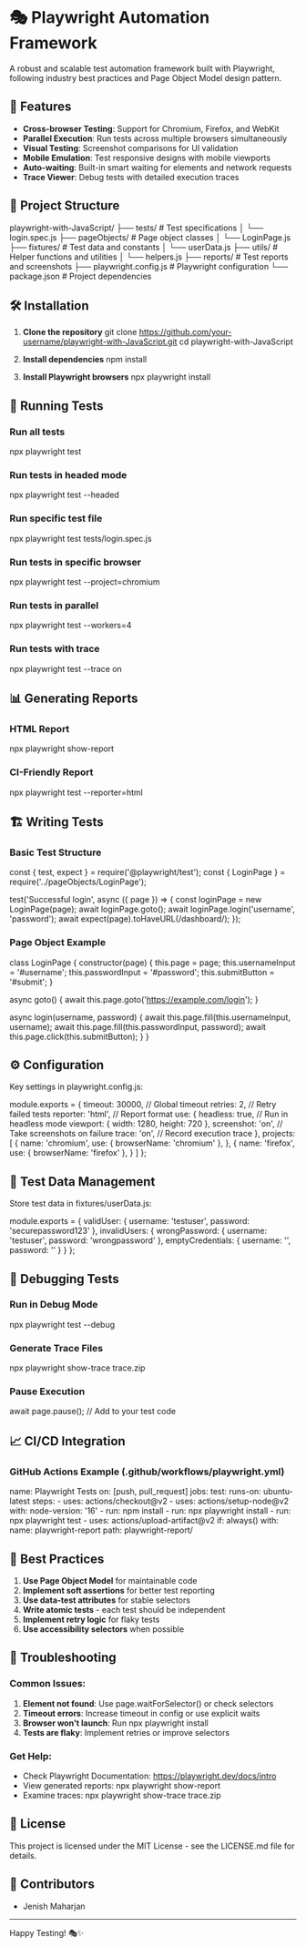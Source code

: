 # 🎭 Playwright Automation Framework

A robust and scalable test automation framework built with Playwright, following industry best practices and Page Object Model design pattern.

## 🚀 Features

- **Cross-browser Testing**: Support for Chromium, Firefox, and WebKit
- **Parallel Execution**: Run tests across multiple browsers simultaneously
- **Visual Testing**: Screenshot comparisons for UI validation
- **Mobile Emulation**: Test responsive designs with mobile viewports
- **Auto-waiting**: Built-in smart waiting for elements and network requests
- **Trace Viewer**: Debug tests with detailed execution traces

## 📁 Project Structure

playwright-with-JavaScript/
├── tests/                 # Test specifications
│   └── login.spec.js
├── pageObjects/           # Page object classes
│   └── LoginPage.js
├── fixtures/              # Test data and constants
│   └── userData.js
├── utils/                 # Helper functions and utilities
│   └── helpers.js
├── reports/               # Test reports and screenshots
├── playwright.config.js   # Playwright configuration
└── package.json          # Project dependencies

## 🛠️ Installation

1. **Clone the repository**
   git clone https://github.com/your-username/playwright-with-JavaScript.git
   cd playwright-with-JavaScript

2. **Install dependencies**
   npm install

3. **Install Playwright browsers**
   npx playwright install

## 🎯 Running Tests

### Run all tests
npx playwright test

### Run tests in headed mode
npx playwright test --headed

### Run specific test file
npx playwright test tests/login.spec.js

### Run tests in specific browser
npx playwright test --project=chromium

### Run tests in parallel
npx playwright test --workers=4

### Run tests with trace
npx playwright test --trace on

## 📊 Generating Reports

### HTML Report
npx playwright show-report

### CI-Friendly Report
npx playwright test --reporter=html

## 🏗️ Writing Tests

### Basic Test Structure
const { test, expect } = require('@playwright/test');
const { LoginPage } = require('../pageObjects/LoginPage');

test('Successful login', async ({ page }) => {
  const loginPage = new LoginPage(page);
  await loginPage.goto();
  await loginPage.login('username', 'password');
  await expect(page).toHaveURL(/dashboard/);
});

### Page Object Example
class LoginPage {
  constructor(page) {
    this.page = page;
    this.usernameInput = '#username';
    this.passwordInput = '#password';
    this.submitButton = '#submit';
  }

  async goto() {
    await this.page.goto('https://example.com/login');
  }

  async login(username, password) {
    await this.page.fill(this.usernameInput, username);
    await this.page.fill(this.passwordInput, password);
    await this.page.click(this.submitButton);
  }
}

## ⚙️ Configuration

Key settings in playwright.config.js:

module.exports = {
  timeout: 30000,          // Global timeout
  retries: 2,              // Retry failed tests
  reporter: 'html',        // Report format
  use: {
    headless: true,        // Run in headless mode
    viewport: { width: 1280, height: 720 },
    screenshot: 'on',      // Take screenshots on failure
    trace: 'on',           // Record execution trace
  },
  projects: [
    {
      name: 'chromium',
      use: { browserName: 'chromium' },
    },
    {
      name: 'firefox',
      use: { browserName: 'firefox' },
    }
  ]
};

## 🧪 Test Data Management

Store test data in fixtures/userData.js:

module.exports = {
  validUser: {
    username: 'testuser',
    password: 'securepassword123'
  },
  invalidUsers: {
    wrongPassword: {
      username: 'testuser',
      password: 'wrongpassword'
    },
    emptyCredentials: {
      username: '',
      password: ''
    }
  }
};

## 🔧 Debugging Tests

### Run in Debug Mode
npx playwright test --debug

### Generate Trace Files
npx playwright show-trace trace.zip

### Pause Execution
await page.pause(); // Add to your test code

## 📈 CI/CD Integration

### GitHub Actions Example (.github/workflows/playwright.yml)
name: Playwright Tests
on: [push, pull_request]
jobs:
  test:
    runs-on: ubuntu-latest
    steps:
    - uses: actions/checkout@v2
    - uses: actions/setup-node@v2
      with:
        node-version: '16'
    - run: npm install
    - run: npx playwright install
    - run: npx playwright test
    - uses: actions/upload-artifact@v2
      if: always()
      with:
        name: playwright-report
        path: playwright-report/

## 🤝 Best Practices

1. **Use Page Object Model** for maintainable code
2. **Implement soft assertions** for better test reporting
3. **Use data-test attributes** for stable selectors
4. **Write atomic tests** - each test should be independent
5. **Implement retry logic** for flaky tests
6. **Use accessibility selectors** when possible

## 🐛 Troubleshooting

### Common Issues:

1. **Element not found**: Use page.waitForSelector() or check selectors
2. **Timeout errors**: Increase timeout in config or use explicit waits
3. **Browser won't launch**: Run npx playwright install
4. **Tests are flaky**: Implement retries or improve selectors

### Get Help:
- Check Playwright Documentation: https://playwright.dev/docs/intro
- View generated reports: npx playwright show-report
- Examine traces: npx playwright show-trace trace.zip

## 📄 License

This project is licensed under the MIT License - see the LICENSE.md file for details.

## 👥 Contributors

- Jenish Maharjan

---

Happy Testing! 🎭✨
